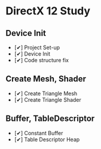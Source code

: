 # DirectX 12 Study

## Device Init
- [✔] Project Set-up
- [✔] Device Init
- [✔] Code structure fix

## Create Mesh, Shader
- [✔] Create Triangle Mesh
- [✔] Create Triangle Shader

## Buffer, TableDescriptor
- [✔] Constant Buffer
- [✔] Table Descriptor Heap